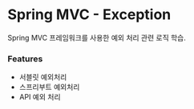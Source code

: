 # Spring MVC - Exception
 Spring MVC 프레임워크를 사용한 예외 처리 관련 로직 학습.

 ### Features
 - 서블릿 예외처리
 - 스프리부트 예외처리
 - API 예외 처리
